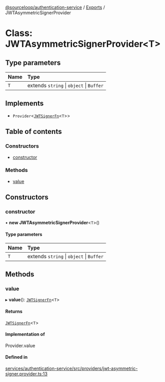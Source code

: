 [@sourceloop/authentication-service](../README.md) / [Exports](../modules.md) / JWTAsymmetricSignerProvider

# Class: JWTAsymmetricSignerProvider<T\>

## Type parameters

| Name | Type |
| :------ | :------ |
| `T` | extends `string` \| `object` \| `Buffer` |

## Implements

- `Provider`<[`JWTSignerFn`](../modules.md#jwtsignerfn)<`T`\>\>

## Table of contents

### Constructors

- [constructor](JWTAsymmetricSignerProvider.md#constructor)

### Methods

- [value](JWTAsymmetricSignerProvider.md#value)

## Constructors

### constructor

• **new JWTAsymmetricSignerProvider**<`T`\>()

#### Type parameters

| Name | Type |
| :------ | :------ |
| `T` | extends `string` \| `object` \| `Buffer` |

## Methods

### value

▸ **value**(): [`JWTSignerFn`](../modules.md#jwtsignerfn)<`T`\>

#### Returns

[`JWTSignerFn`](../modules.md#jwtsignerfn)<`T`\>

#### Implementation of

Provider.value

#### Defined in

[services/authentication-service/src/providers/jwt-asymmetric-signer.provider.ts:13](https://github.com/sourcefuse/loopback4-microservice-catalog/blob/53060ad88/services/authentication-service/src/providers/jwt-asymmetric-signer.provider.ts#L13)
